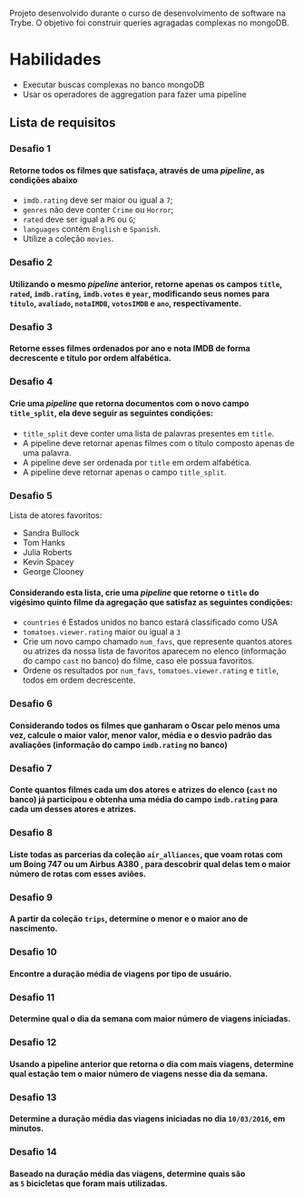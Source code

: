 Projeto desenvolvido durante o curso de desenvolvimento de software na Trybe. O objetivo foi construir queries agragadas complexas no mongoDB.

# Habilidades
- Executar buscas complexas no banco mongoDB
- Usar os operadores de aggregation para fazer uma pipeline  

## Lista de requisitos

### Desafio 1
#### Retorne todos os filmes que satisfaça, através de uma  _pipeline_, as condições abaixo

* `imdb.rating` deve ser maior ou igual a `7`;
* `genres` não deve conter `Crime` ou `Horror`;
* `rated` deve ser igual a `PG` ou `G`;
* `languages` contém `English` e `Spanish`.
* Utilize a coleção `movies`.

### Desafio 2

#### Utilizando o mesmo _pipeline_ anterior, retorne apenas os campos `title`, `rated`, `imdb.rating`, `imdb.votes` e `year`, modificando seus nomes para `titulo`, `avaliado`, `notaIMDB`, `votosIMDB` e `ano`, respectivamente.

### Desafio 3

#### Retorne esses filmes ordenados por ano e nota IMDB de forma decrescente e título por ordem alfabética.

### Desafio 4

#### Crie uma _pipeline_ que retorna documentos  com o novo campo `title_split`, ela deve seguir as seguintes condições:

- `title_split` deve conter uma lista de palavras presentes em `title`.
- A pipeline deve retornar apenas filmes com o título composto apenas de uma palavra.
- A pipeline deve ser ordenada por `title` em ordem alfabética.
- A pipeline deve retornar apenas o campo `title_split`.

### Desafio 5

Lista de atores favoritos:
* Sandra Bullock
* Tom Hanks
* Julia Roberts
* Kevin Spacey
* George Clooney

#### Considerando esta lista, crie uma _pipeline_ que retorne o `title` do vigésimo quinto filme da agregação que satisfaz as seguintes condições:

- `countries` é Estados unidos no banco estará classificado como USA
- `tomatoes.viewer.rating` maior ou igual a `3`
-  Crie um novo campo chamado `num_favs`, que represente quantos atores ou atrizes da nossa lista de favoritos aparecem no elenco (informação do campo `cast` no banco) do filme, caso ele possua favoritos.
- Ordene os resultados por `num_favs`, `tomatoes.viewer.rating` e `title`, todos em ordem decrescente.

### Desafio 6

#### Considerando todos os filmes que ganharam o Oscar pelo menos uma vez, calcule o **maior valor**, **menor valor**, **média** e o **desvio padrão** das avaliações (informação do campo `imdb.rating` no banco)

### Desafio 7

#### Conte quantos filmes cada um dos atores e atrizes do elenco (`cast` no banco) já participou e obtenha uma média do campo `imdb.rating` para cada um desses atores e atrizes.

### Desafio 8

#### Liste todas as parcerias da coleção `air_alliances`, que voam rotas com um Boing 747 ou um Airbus A380 , para descobrir qual delas tem o maior número de rotas com esses aviões.

### Desafio 9

#### A partir da coleção `trips`, determine o menor e o maior ano de nascimento. 

### Desafio 10

#### Encontre a duração média de viagens por tipo de usuário. 

### Desafio 11

#### Determine qual o dia da semana com maior número de viagens iniciadas.

### Desafio 12

#### Usando a pipeline anterior que retorna o dia com mais viagens, determine qual estação tem o maior número de viagens nesse dia da semana.

### Desafio 13

#### Determine a duração média das viagens iniciadas no dia `10/03/2016`, em minutos.

### Desafio 14

#### Baseado na duração média das viagens, determine quais são as `5` bicicletas que foram mais utilizadas. 
